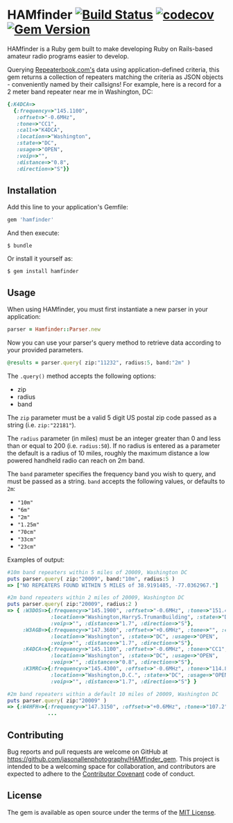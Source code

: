 # HAMfinder   [![Build Status](https://travis-ci.org/jasonallenphotography/HAMfinder_gem.svg?branch=master)](https://travis-ci.org/jasonallenphotography/HAMfinder_gem)  [![codecov](https://codecov.io/gh/jasonallenphotography/HAMfinder_gem/branch/master/graph/badge.svg)](https://codecov.io/gh/jasonallenphotography/HAMfinder_gem)  [![Gem Version](https://badge.fury.io/rb/hamfinder.svg)](https://badge.fury.io/rb/hamfinder)


HAMfinder is a Ruby gem built to make developing Ruby on Rails-based amateur radio programs easier to develop.

Querying [Repeaterbook.com's](http://www.repeaterbook.com) data using application-defined criteria, this gem returns a collection of repeaters matching the criteria as JSON objects - conveniently named by their callsigns! For example, here is a record for a 2 meter band repeater near me in Washington, DC:

```ruby
{:K4DCA=>
  {:frequency=>"145.1100",
   :offset=>"-0.6MHz",
   :tone=>"CC1",
   :call=>"K4DCA",
   :location=>"Washington",
   :state=>"DC",
   :usage=>"OPEN",
   :voip=>"",
   :distance=>"0.8",
   :direction=>"S"}}
```


## Installation

Add this line to your application's Gemfile:

```ruby
gem 'hamfinder'
```

And then execute:

    $ bundle

Or install it yourself as:

    $ gem install hamfinder

## Usage

When using HAMfinder, you must first instantiate a new parser in your application:

```ruby
parser = Hamfinder::Parser.new
```

Now you can use your parser's query method to retrieve data according to your provided parameters.

```ruby
@results = parser.query( zip:"11232", radius:5, band:"2m" )
```

The `.query()` method accepts the following options:
* zip
* radius
* band


The `zip` parameter must be a valid 5 digit US postal zip code passed as a string (i.e. `zip:"22181"`).

The `radius` parameter (in miles) must be an integer greater than 0 and less than or equal to 200 (i.e. `radius:50`). If no radius is entered as a parameter the default is a radius of 10 miles, roughly the maximum distance a low powered handheld radio can reach on 2m band.

The `band` parameter specifies the frequency band you wish to query, and must be passed as a string. `band` accepts the following values, or defaults to `2m`:
* `"10m"`
* `"6m"`
* `"2m"`
* `"1.25m"`
* `"70cm"`
* `"33cm"` 
* `"23cm"`  

Examples of output:
```ruby
#10m band repeaters within 5 miles of 20009, Washington DC
puts parser.query( zip:"20009", band:"10m", radius:5 )
=> ["NO REPEATERS FOUND WITHIN 5 MILES of 38.9191485, -77.0362967."]

#2m band repeaters within 2 miles of 20009, Washington DC
puts parser.query( zip:"20009", radius:2 )
=> { :W3DOS=>{:frequency=>"145.1900", :offset=>"-0.6MHz", :tone=>"151.4", :call=>"W3DOS", 
              :location=>"Washington,HarryS.TrumanBuilding", :state=>"DC", :usage=>"OPEN", 
              :voip=>"", :distance=>"1.7", :direction=>"S"}, 
     :W3AGB=>{:frequency=>"147.3600", :offset=>"+0.6MHz", :tone=>"", :call=>"W3AGB",
              :location=>"Washington", :state=>"DC", :usage=>"OPEN",
              :voip=>"", :distance=>"1.7", :direction=>"S"},
     :K4DCA=>{:frequency=>"145.1100", :offset=>"-0.6MHz", :tone=>"CC1", :call=>"K4DCA", 
              :location=>"Washington", :state=>"DC", :usage=>"OPEN",
              :voip=>"", :distance=>"0.8", :direction=>"S"},
     :K3MRC=>{:frequency=>"145.4300", :offset=>"-0.6MHz", :tone=>"114.8", :call=>"K3MRC", 
              :location=>"Washington,D.C.", :state=>"DC", :usage=>"OPEN", 
              :voip=>"", :distance=>"1.7", :direction=>"S"} }

#2m band repeaters within a default 10 miles of 20009, Washington DC     
puts parser.query( zip:"20009" )
=> {:W4HFH=>{:frequency=>"147.3150", :offset=>"+0.6MHz", :tone=>"107.2", :call=>"W4HFH", 
             ...
```

## Contributing

Bug reports and pull requests are welcome on GitHub at https://github.com/jasonallenphotography/HAMfinder_gem. This project is intended to be a welcoming space for collaboration, and contributors are expected to adhere to the [Contributor Covenant](http://contributor-covenant.org) code of conduct.


## License

The gem is available as open source under the terms of the [MIT License](http://opensource.org/licenses/MIT).

